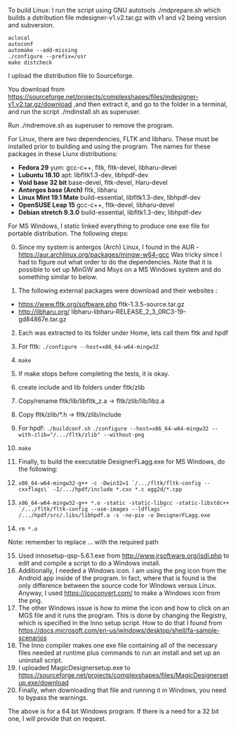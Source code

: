 To build Linux:
I run the script using GNU autotools ./mdprepare.sh which builds a dstribution file mdesigner-v1.v2.tar.gz with v1 and v2 being version and subversion.
```
aclocal
autoconf
automake --add-missing
./configure --prefix=/usr
make distcheck
```
I upload the distribution file to Sourceforge.

You download from https://sourceforge.net/projects/complexshapes/files/mdesigner-v1.v2.tar.gz/download ,and then extract it, and go to the folder in a terminal, and run the script ./mdinstall.sh as superuser.

Run ./mdremove.sh as superuser to remove the program.

For Linux, there are two dependencies, FLTK and libharu. These must be installed prior to building and using the program. The names for these packages in these Liunx distributions:

- **Fedora 29**			yum: gcc-c++, fltk, fltk-devel, libharu-devel
- **Lubuntu 18.10**		apt: libfltk1.3-dev, libhpdf-dev
- **Void base 32 bit**			base-devel, fltk-devel,	Haru-devel
- **Antergos base (Arch)**		fltk, libharu
- **Linux Mint 19.1 Mate**		build-essential, libfltk1.3-dev, libhpdf-dev
- **OpenSUSE Leap 15** 	gcc-c++, fltk-devel, libharu-devel
- **Debian stretch 9.3.0** 	build-essential, libfltk1.3-dev, libhpdf-dev

For MS Windows, I static linked everything to produce one exe file for portable distribution. The following steps:

0. Since my system is antergos (Arch) Linux, I found in the AUR -  https://aur.archlinux.org/packages/mingw-w64-gcc
Was tricky since I had to figure out what order to do the dependencies.
Note that it is possible to set up MinGW and Msys on a MS Windows system and do something similar to below.

1. The following external packages were download and their websites :

- https://www.fltk.org/software.php	fltk-1.3.5-source.tar.gz
- http://libharu.org/	libharu-libharu-RELEASE_2_3_0RC3-19-gd84867e.tar.gz

2. Each was extracted to its folder under Home, lets call them fltk and hpdf

3. For fltk: `./configure --host=x86_64-w64-mingw32`
4. `make`
5. If make stops before completing the tests, it is okay.
6. create include and lib folders under fltk/zlib
7. Copy/rename fltk/lib/libfltk_z.a → fltk/zlib/lib/libz.a
8. Copy fltk/zlib/*.h → fltk/zlib/include

9. For hpdf: `./buildconf.sh`
`./configure --host=x86_64-w64-mingw32 --with-zlib="/.../fltk/zlib" --without-png`
10. `make`

11. Finally, to build the executable DesignerFLagg.exe for MS Windows, do the following:
12. ```x86_64-w64-mingw32-g++ -c -Dwin32=1 `/.../fltk/fltk-config --cxxflags\` -I/.../hpdf/include *.cxx *.c agg2d/*.cpp```
13. ```x86_64-w64-mingw32-g++ *.o -static -static-libgcc -static-libstdc++ `/.../fltk/fltk-config --use-images --ldflags` /.../hpdf/src/.libs/libhpdf.a -s -no-pie -o DesignerFLagg.exe```
14. `rm *.o`

Note: remember to replace ... with the required path

15. Used innosetup-qsp-5.6.1.exe from http://www.jrsoftware.org/isdl.php to edit and compile a script to do a Windows install.
16. Additionally, I needed a Windows icon. I am using the png icon from the Android app inside of the program. In fact, where that is found
is the only difference between the source code for Windows versus Linux. Anyway, I used https://icoconvert.com/ to make a Windows icon from the png.
17. The other Windows issue is how to mime the icon and how to click on an MGS file and it runs the program. This is done by changing
the Registry, which is specified in the Inno setup script.
How to do that I found from https://docs.microsoft.com/en-us/windows/desktop/shell/fa-sample-scenarios
18. The Inno compiler makes one exe file containing all of the necessary files needed at runtime plus commands to run an install and
set up an uninstall script.
19. I uploaded MagicDesignersetup.exe to https://sourceforge.net/projects/complexshapes/files/MagicDesignersetup.exe/download
20. Finally, when downloading that file and running it in Windows, you need to bypass the warnings.

The above is for a 64 bit Windows program. If there is a need for a 32 bit one, I will provide that on request.

